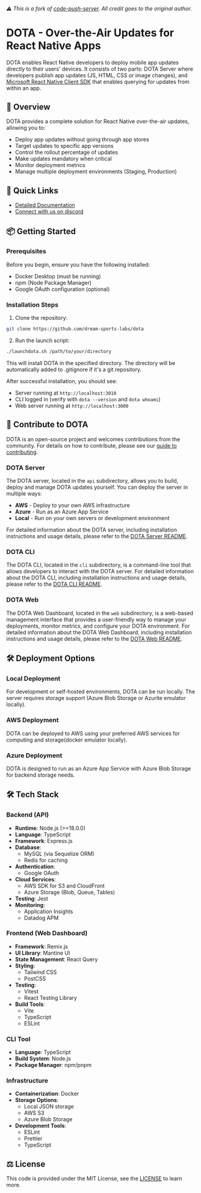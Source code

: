 ###### ⚠️ This is a fork of [code-push-server](https://github.com/microsoft/code-push-server). All credit goes to the original author.

# DOTA - Over-the-Air Updates for React Native Apps

DOTA enables React Native developers to deploy mobile app updates directly to their users' devices. It consists of two parts: DOTA Server where developers publish app updates (JS, HTML, CSS or image changes), and [Microsoft React Native Client SDK](https://github.com/microsoft/react-native-code-push) that enables querying for updates from within an app.

## 🚀 Overview

DOTA provides a complete solution for React Native over-the-air updates, allowing you to:

- Deploy app updates without going through app stores
- Target updates to specific app versions
- Control the rollout percentage of updates
- Make updates mandatory when critical
- Monitor deployment metrics
- Manage multiple deployment environments (Staging, Production)

## 🔗 Quick Links

- [Detailed Documentation](https://dota.dreamsportslabs.com/)
- [Connect with us on discord](https://discord.gg/Sa6a5Scj)

## 📦 Getting Started

### Prerequisites

Before you begin, ensure you have the following installed:
- Docker Desktop (must be running)
- npm (Node Package Manager)
- Google OAuth configuration (optional)

### Installation Steps

1. Clone the repository:
```bash
git clone https://github.com/dream-sports-labs/dota
```

2. Run the launch script:
```bash
./launchdota.sh /path/to/your/directory
```
This will install DOTA in the specified directory. The directory will be automatically added to .gitignore if it's a git repository.

After successful installation, you should see:
- Server running at `http://localhost:3010`
- CLI logged in (verify with `dota --version` and `dota whoami`)
- Web server running at `http://localhost:3000`

## 🤝 Contribute to DOTA

DOTA is an open-source project and welcomes contributions from the community. For details on how to contribute, please see our [guide to contributing](/CONTRIBUTING.md).

### DOTA Server

The DOTA server, located in the `api` subdirectory, allows you to build, deploy and manage DOTA updates yourself. You can deploy the server in multiple ways:

- **AWS** - Deploy to your own AWS infrastructure
- **Azure** - Run as an Azure App Service
- **Local** - Run on your own servers or development environment

For detailed information about the DOTA server, including installation instructions and usage details, please refer to the [DOTA Server README](./api/README.md).

### DOTA CLI

The DOTA CLI, located in the `cli` subdirectory, is a command-line tool that allows developers to interact with the DOTA server. For detailed information about the DOTA CLI, including installation instructions and usage details, please refer to the [DOTA CLI README](./cli/README.md).

### DOTA Web

The DOTA Web Dashboard, located in the `web` subdirectory, is a web-based management interface that provides a user-friendly way to manage your deployments, monitor metrics, and configure your DOTA environment. For detailed information about the DOTA Web Dashboard, including installation instructions and usage details, please refer to the [DOTA Web README](https://dota.dreamsportslabs.com/documentation/web/dashboard).

## 🛠️ Deployment Options

### Local Deployment

For development or self-hosted environments, DOTA can be run locally. The server requires storage support (Azure Blob Storage or Azurite emulator locally).

### AWS Deployment

DOTA can be deployed to AWS using your preferred AWS services for computing and storage(docker emulator locally).

### Azure Deployment

DOTA is designed to run as an Azure App Service with Azure Blob Storage for backend storage needs.

## 🛠️ Tech Stack

### Backend (API)
- **Runtime**: Node.js (>=18.0.0)
- **Language**: TypeScript
- **Framework**: Express.js
- **Database**: 
  - MySQL (via Sequelize ORM)
  - Redis for caching
- **Authentication**: 
  - Google OAuth
- **Cloud Services**:
  - AWS SDK for S3 and CloudFront
  - Azure Storage (Blob, Queue, Tables)
- **Testing**: Jest
- **Monitoring**: 
  - Application Insights
  - Datadog APM

### Frontend (Web Dashboard)
- **Framework**: Remix.js
- **UI Library**: Mantine UI
- **State Management**: React Query
- **Styling**: 
  - Tailwind CSS
  - PostCSS
- **Testing**: 
  - Vitest
  - React Testing Library
- **Build Tools**: 
  - Vite
  - TypeScript
  - ESLint

### CLI Tool
- **Language**: TypeScript
- **Build System**: Node.js
- **Package Manager**: npm/pnpm

### Infrastructure
- **Containerization**: Docker
- **Storage Options**:
  - Local JSON storage
  - AWS S3
  - Azure Blob Storage
- **Development Tools**:
  - ESLint
  - Prettier
  - TypeScript

## ⚖️ License

This code is provided under the MIT License, see the [LICENSE](./LICENSE) to learn more.
